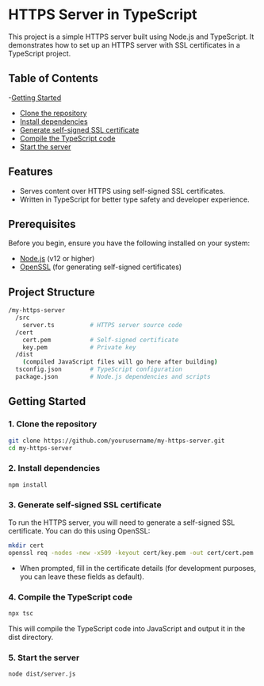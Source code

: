 # HTTPS Server in TypeScript

This project is a simple HTTPS server built using Node.js and TypeScript. It demonstrates how to set up an HTTPS server with SSL certificates in a TypeScript project.

## Table of Contents
-[Getting Started](#getting-started)
  - [Clone the repository](#clone-the-repository)
  - [Install dependencies](#install-dependencies)
  - [Generate self-signed SSL certificate](#generate-self-signed-ssl-certificate)
  - [Compile the TypeScript code](#compile-the-typeScript-code)
  - [Start the server](#start-the-server)


## Features
- Serves content over HTTPS using self-signed SSL certificates.
- Written in TypeScript for better type safety and developer experience.

## Prerequisites

Before you begin, ensure you have the following installed on your system:
- [Node.js](https://nodejs.org/) (v12 or higher)
- [OpenSSL](https://www.openssl.org/) (for generating self-signed certificates)

## Project Structure

```bash
/my-https-server
  /src
    server.ts          # HTTPS server source code
  /cert
    cert.pem           # Self-signed certificate
    key.pem            # Private key
  /dist
    (compiled JavaScript files will go here after building)
  tsconfig.json        # TypeScript configuration
  package.json         # Node.js dependencies and scripts

```


## Getting Started

### 1. Clone the repository
```bash
git clone https://github.com/yourusername/my-https-server.git
cd my-https-server
```

### 2. Install dependencies
```bash
npm install
```
### 3. Generate self-signed SSL certificate
To run the HTTPS server, you will need to generate a self-signed SSL certificate. You can do this using OpenSSL:
```bash
mkdir cert
openssl req -nodes -new -x509 -keyout cert/key.pem -out cert/cert.pem
```
- When prompted, fill in the certificate details (for development purposes, you can leave these fields as default).

### 4. Compile the TypeScript code
```bash
npx tsc
```
This will compile the TypeScript code into JavaScript and output it in the dist directory.

### 5. Start the server
```bash
node dist/server.js
```
